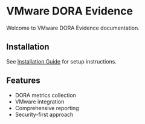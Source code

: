 # VMware DORA Evidence

Welcome to VMware DORA Evidence documentation.

## Installation

See [Installation Guide](installation.md) for setup instructions.

## Features

- DORA metrics collection
- VMware integration
- Comprehensive reporting
- Security-first approach